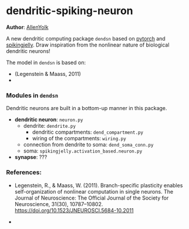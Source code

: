 # dendritic-spiking-neuron

**Author**: [AllenYolk](mailto:2627099045@qq.com)

A new dendritic computing package `dendsn` based on [pytorch](https://github.com/pytorch/pytorch) and [spikingjelly](https://github.com/fangwei123456/spikingjelly).
Draw inspiration from the nonlinear nature of biological dendritic neurons!

The model in `dendsn` is based on:
* (Legenstein & Maass, 2011)
*

### Modules in `dendsn`

Dendritic neurons are built in a bottom-up manner in this package.

* **dendritic neuron**: `neuron.py` 
    * dendrite: `dendrite.py`
        * dendritic compartments: `dend_compartment.py`
        * wiring of the compartments: `wiring.py`
    * connection from dendrite to soma: `dend_soma_conn.py`
    * soma: `spikingjelly.activation_based.neuron.py`
* **synapse**: ???


### References:
* Legenstein, R., & Maass, W. (2011). Branch-specific plasticity enables self-organization of nonlinear computation in single neurons. The Journal of Neuroscience: The Official Journal of the Society for Neuroscience, 31(30), 10787–10802. https://doi.org/10.1523/JNEUROSCI.5684-10.2011

* 